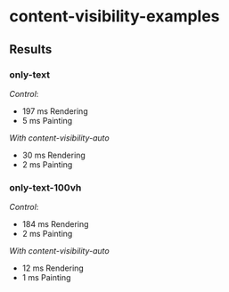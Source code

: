 # content-visibility-examples

## Results

### only-text

*Control*: 
- 197 ms  Rendering
- 5 ms  Painting

*With content-visibility-auto*
- 30 ms  Rendering
- 2 ms  Painting

### only-text-100vh

*Control*: 
- 184 ms  Rendering
- 2 ms  Painting

*With content-visibility-auto*
- 12 ms  Rendering
- 1 ms  Painting


